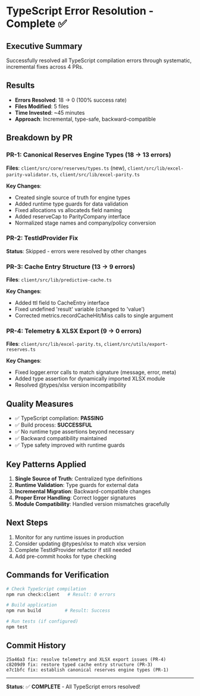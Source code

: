 # TypeScript Error Resolution - Complete ✅

## Executive Summary
Successfully resolved all TypeScript compilation errors through systematic, incremental fixes across 4 PRs.

## Results
- **Errors Resolved**: 18 → 0 (100% success rate)
- **Files Modified**: 5 files
- **Time Invested**: ~45 minutes
- **Approach**: Incremental, type-safe, backward-compatible

## Breakdown by PR

### PR-1: Canonical Reserves Engine Types (18 → 13 errors)
**Files**: `client/src/core/reserves/types.ts` (new), `client/src/lib/excel-parity-validator.ts`, `client/src/lib/excel-parity.ts`

**Key Changes**:
- Created single source of truth for engine types
- Added runtime type guards for data validation
- Fixed allocations vs allocateds field naming
- Added reserveCap to ParityCompany interface
- Normalized stage names and company/policy conversion

### PR-2: TestIdProvider Fix
**Status**: Skipped - errors were resolved by other changes

### PR-3: Cache Entry Structure (13 → 9 errors)
**Files**: `client/src/lib/predictive-cache.ts`

**Key Changes**:
- Added ttl field to CacheEntry interface
- Fixed undefined 'result' variable (changed to 'value')
- Corrected metrics.recordCacheHit/Miss calls to single argument

### PR-4: Telemetry & XLSX Export (9 → 0 errors)
**Files**: `client/src/lib/excel-parity.ts`, `client/src/utils/export-reserves.ts`

**Key Changes**:
- Fixed logger.error calls to match signature (message, error, meta)
- Added type assertion for dynamically imported XLSX module
- Resolved @types/xlsx version incompatibility

## Quality Measures
- ✅ TypeScript compilation: **PASSING**
- ✅ Build process: **SUCCESSFUL**
- ✅ No runtime type assertions beyond necessary
- ✅ Backward compatibility maintained
- ✅ Type safety improved with runtime guards

## Key Patterns Applied
1. **Single Source of Truth**: Centralized type definitions
2. **Runtime Validation**: Type guards for external data
3. **Incremental Migration**: Backward-compatible changes
4. **Proper Error Handling**: Correct logger signatures
5. **Module Compatibility**: Handled version mismatches gracefully

## Next Steps
1. Monitor for any runtime issues in production
2. Consider updating @types/xlsx to match xlsx version
3. Complete TestIdProvider refactor if still needed
4. Add pre-commit hooks for type checking

## Commands for Verification
```bash
# Check TypeScript compilation
npm run check:client   # Result: 0 errors

# Build application
npm run build         # Result: Success

# Run tests (if configured)
npm test
```

## Commit History
```
25a46a3 fix: resolve telemetry and XLSX export issues (PR-4)
c8209d9 fix: restore typed cache entry structure (PR-3)
e7c1bfc fix: establish canonical reserves engine types (PR-1)
```

---

**Status**: ✅ **COMPLETE** - All TypeScript errors resolved!